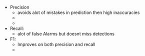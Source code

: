 - Precision
	- avoids alot of mistakes in prediction then high inaccuracies
	-
	-
- Recall:
	- alot of false Alarms but doesnt miss detections
- F1:
	- Improves on both precision and recall
	-